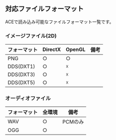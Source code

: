 ﻿## 対応ファイルフォーマット

ACEで読み込み可能なファイルフォーマット一覧です。

### イメージファイル(2D)

| フォーマット | DirectX | OpenGL | 備考 |
|---|---|---|---|
|PNG|○|○||
|DDS(DXT1)|○|☓||
|DDS(DXT3)|○|☓||
|DDS(DXT5)|○|☓||

### オーディオファイル

| フォーマット | 全環境 | 備考 |
|---|---|---|
|WAV|○|PCMのみ|
|OGG|○||

